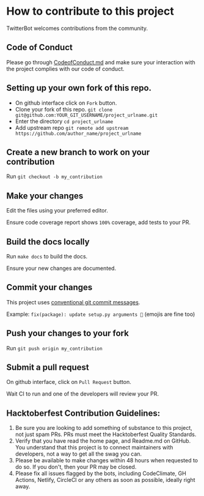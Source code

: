 # How to contribute to this project

TwitterBot welcomes contributions from the community.

## Code of Conduct

Please go through [CodeofConduct.md](https://github.com/whythoSanskar/TwitterBot/blob/main/CodeofConduct.md) and make sure your interaction with the project complies with our code of conduct.

## Setting up your own fork of this repo.

- On github interface click on `Fork` button.
- Clone your fork of this repo. `git clone git@github.com:YOUR_GIT_USERNAME/project_urlname.git`
- Enter the directory `cd project_urlname`
- Add upstream repo `git remote add upstream https://github.com/author_name/project_urlname`

## Create a new branch to work on your contribution

Run `git checkout -b my_contribution`

## Make your changes

Edit the files using your preferred editor.

Ensure code coverage report shows `100%` coverage, add tests to your PR.

## Build the docs locally

Run `make docs` to build the docs.

Ensure your new changes are documented.

## Commit your changes

This project uses [conventional git commit messages](https://www.conventionalcommits.org/en/v1.0.0/).

Example: `fix(package): update setup.py arguments 🎉` (emojis are fine too)

## Push your changes to your fork

Run `git push origin my_contribution`

## Submit a pull request

On github interface, click on `Pull Request` button.

Wait CI to run and one of the developers will review your PR.

## Hacktoberfest Contribution Guidelines:

1. Be sure you are looking to add something of substance to this project, not just spam PRs. PRs must meet the Hacktoberfest Quality Standards.
2. Verify that you have read the home page, and Readme.md on GitHub. You understand that this project is to connect maintainers with developers, not a way to get all the swag you can.
3. Please be available to make changes within 48 hours when requested to do so. If you don't, then your PR may be closed.
4. Please fix all issues flagged by the bots, including CodeClimate, GH Actions, Netlify, CircleCI or any others as soon as possible, ideally right away.
